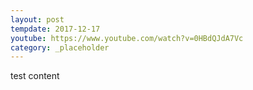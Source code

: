 ```yaml
---
layout: post
tempdate: 2017-12-17
youtube: https://www.youtube.com/watch?v=0HBdQJdA7Vc
category: _placeholder
---
```

test content